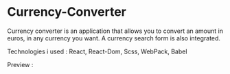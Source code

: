 # Currency-Converter

Currency converter is an application that allows you to convert an amount in euros, in any currency you want.
A currency search form is also integrated.

Technologies i used : React, React-Dom, Scss, WebPack, Babel

Preview : 
